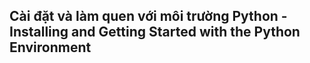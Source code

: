 ## Cài đặt và làm quen với môi trường Python - Installing and Getting Started with the Python Environment
